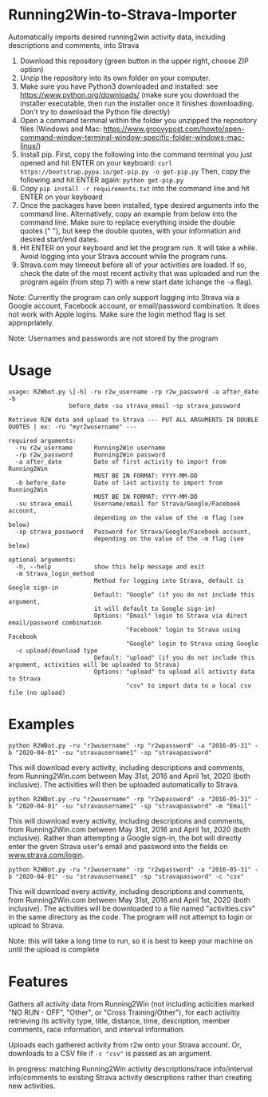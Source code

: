 # Running2Win-to-Strava-Importer
Automatically imports desired running2win activity data, including descriptions and comments, into Strava

1) Download this repository (green button in the upper right, choose ZIP option)
2) Unzip the repository into its own folder on your computer.
3) Make sure you have Python3 downloaded and installed: see https://www.python.org/downloads/ (make sure you download the installer executable, then run the installer once it finishes downloading. Don't try to download the Python file directly)
4) Open a command terminal within the folder you unzipped the repository files (Windows and Mac: https://www.groovypost.com/howto/open-command-window-terminal-window-specific-folder-windows-mac-linux/)
5) Install pip. First, copy the following into the command terminal you just opened and hit ENTER on your keyboard:
```curl https://bootstrap.pypa.io/get-pip.py -o get-pip.py```
Then, copy the following and hit ENTER again:
```python get-pip.py```
6) Copy ```pip install -r requirements.txt``` into the command line and hit ENTER on your keyboard
7) Once the packages have been installed, type desired arguments into the command line. Alternatively, copy an example from below into the command line. Make sure to replace everything inside the double quotes (" "), but keep the double quotes, with your information and desired start/end dates.
8) Hit ENTER on your keyboard and let the program run. It will take a while. Avoid logging into your Strava account while the program runs.
9) Strava.com may timeout before all of your activities are loaded. If so, check the date of the most recent activity that was uploaded and run the program again (from step 7) with a new start date (change the ```-a``` flag).

Note: Currently the program can only support logging into Strava via a Google account, Facebook account, or email/password combination. It does not work with Apple logins. Make sure the login method flag is set appropriately.

Note: Usernames and passwords are not stored by the program

# Usage

```
usage: R2Wbot.py \[-h] -ru r2w_username -rp r2w_password -a after_date -b
                 before_date -su strava_email -sp strava_password

Retrieve R2W data and upload to Strava --- PUT ALL ARGUMENTS IN DOUBLE QUOTES | ex: -ru "myr2wusername" ---

required arguments:
  -ru r2w_username      Running2Win username
  -rp r2w_password      Running2Win password
  -a after_date         Date of first activity to import from Running2Win 
                        MUST BE IN FORMAT: YYYY-MM-DD
  -b before_date        Date of last activity to import from Running2Win
                        MUST BE IN FORMAT: YYYY-MM-DD
  -su strava_email      Username/email for Strava/Google/Facebook account, 
                        depending on the value of the -m flag (see below)
  -sp strava_password   Password for Strava/Google/Facebook account, 
                        depending on the value of the -m flag (see below)

optional arguments:
  -h, --help            show this help message and exit
  -m Strava_login_method
                        Method for logging into Strava, default is Google sign-in
                        Default: "Google" (if you do not include this argument, 
                        it will default to Google sign-in)
                        Options: "Email" login to Strava via direct email/password combination
                                 "Facebook" login to Strava using Facebook
                                 "Google" login to Strava using Google
  -c upload/download type 
                        Default: "upload" (if you do not include this argument, activities will be uploaded to Strava)
                        Options: "upload" to upload all activity data to Strava 
                                 "csv" to import data to a local csv file (no upload)
```

# Examples

```
python R2WBot.py -ru "r2wusername" -rp "r2wpassword" -a "2016-05-31" -b "2020-04-01" -su "stravausername1" -sp "stravapassword"
```

This will download every activity, including descriptions and comments, from Running2Win.com between May 31st, 2016 and April 1st, 2020 (both inclusive). The activities will then be uploaded automatically to Strava. 

```
python R2WBot.py -ru "r2wusername" -rp "r2wpassword" -a "2016-05-31" -b "2020-04-01" -su "stravausername1" -sp "stravapassword" -m "Email"
```

This will download every activity, including descriptions and comments, from Running2Win.com between May 31st, 2016 and April 1st, 2020 (both inclusive). Rather than attempting a Google sign-in, the bot will directly enter the given Strava user's email and password into the fields on www.strava.com/login.

```
python R2WBot.py -ru "r2wusername" -rp "r2wpassword" -a "2016-05-31" -b "2020-04-01" -su "stravausername1" -sp "stravapassword" -c "csv"
```

This will download every activity, including descriptions and comments, from Running2Win.com between May 31st, 2016 and April 1st, 2020 (both inclusive). The activities will be downloaded to a file named "activities.csv" in the same directory as the code. The program will not attempt to login or upload to Strava.

Note: this will take a long time to run, so it is best to keep your machine on until the upload is complete

# Features

Gathers all activity data from Running2Win (not including acticities marked "NO RUN - OFF", "Other", or "Cross Training/Other"), for each activitiy retrieving its activity type, title, distance, time, description, member comments, race information, and interval information.

Uploads each gathered activity from r2w onto your Strava account. Or, downloads to a CSV file if ```-c "csv"``` is passed as an argument.

In progress: matching Running2Win activity descriptions/race info/interval info/comments to existing Strava activity descriptions rather than creating new activities.

